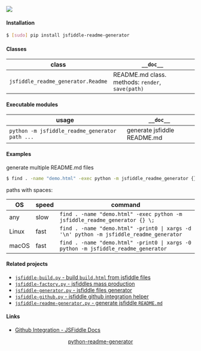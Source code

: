 <!--
https://pypi.org/project/readme-generator/
https://pypi.org/project/python-readme-generator/
-->

[![](https://img.shields.io/pypi/pyversions/jsfiddle-readme-generator.svg?longCache=True)](https://pypi.org/project/jsfiddle-readme-generator/)

#### Installation
```bash
$ [sudo] pip install jsfiddle-readme-generator
```

#### Classes
class|`__doc__`
-|-
`jsfiddle_readme_generator.Readme` |README.md class. methods: `render`, `save(path)`

#### Executable modules
usage|`__doc__`
-|-
`python -m jsfiddle_readme_generator path ...` |generate jsfiddle README.md

#### Examples
generate multiple README.md files

```bash
$ find . -name "demo.html" -exec python -m jsfiddle_readme_generator {} \;
```
paths with spaces:

OS|speed|command
-|-|-
any|slow|`find . -name "demo.html" -exec python -m jsfiddle_readme_generator {} \;`
Linux|fast|`find . -name "demo.html" -print0 \| xargs -d '\n' python -m jsfiddle_readme_generator`
macOS|fast|`find . -name "demo.html" -print0 \| xargs -0 python -m jsfiddle_readme_generator`

#### Related projects
+   [`jsfiddle-build.py` - build `build.html` from jsfiddle files](https://pypi.org/project/jsfiddle-build/)
+   [`jsfiddle-factory.py` - jsfiddles mass production](https://pypi.org/project/jsfiddle-build/)
+   [`jsfiddle-generator.py` - jsfiddle files generator](https://pypi.org/project/jsfiddle-generator/)
+   [`jsfiddle-github.py` - jsfiddle github integration helper](https://pypi.org/project/jsfiddle-github/)
+   [`jsfiddle-readme-generator.py` - generate jsfiddle `README.md`](https://pypi.org/project/jsfiddle-readme-generator/)

#### Links
+   [Github Integration - JSFiddle Docs](https://docs.jsfiddle.net/github-integration)

<p align="center">
    <a href="https://pypi.org/project/python-readme-generator/">python-readme-generator</a>
</p>